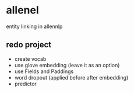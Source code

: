 # allenel
entity linking in allennlp

## redo project
* create vocab 
* use glove embedding (leave it as an option)
* use Fields and Paddings
* word dropout (applied before after embedding)
* predictor

